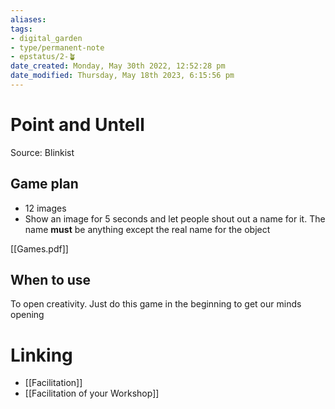 ```yaml
---
aliases: 
tags: 
- digital_garden
- type/permanent-note
- epstatus/2-🪴
date_created: Monday, May 30th 2022, 12:52:28 pm
date_modified: Thursday, May 18th 2023, 6:15:56 pm
---
```

# Point and Untell

Source: Blinkist

## Game plan
* 12 images
* Show an image for 5 seconds and let people shout out a name for it. The name **must** be anything except the real name for the object

[[Games.pdf]]

## When to use
To open creativity. Just do this game in the beginning to get our minds opening

# Linking
+ [[Facilitation]]
+ [[Facilitation of your Workshop]]